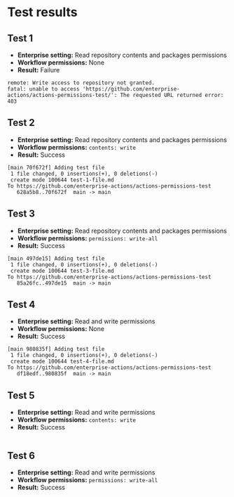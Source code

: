 # Test results

## Test 1

- **Enterprise setting:** Read repository contents and packages permissions
- **Workflow permissions:** None
- **Result:** Failure

```plain
remote: Write access to repository not granted.
fatal: unable to access 'https://github.com/enterprise-actions/actions-permissions-test/': The requested URL returned error: 403
```

## Test 2

- **Enterprise setting:** Read repository contents and packages permissions
- **Workflow permissions:** `contents: write`
- **Result:** Success

```plain
[main 70f672f] Adding test file
 1 file changed, 0 insertions(+), 0 deletions(-)
 create mode 100644 test-1-file.md
To https://github.com/enterprise-actions/actions-permissions-test
   628a5b8..70f672f  main -> main
```

## Test 3

- **Enterprise setting:** Read repository contents and packages permissions
- **Workflow permissions:** `permissions: write-all`
- **Result:** Success

```plain
[main 497de15] Adding test file
 1 file changed, 0 insertions(+), 0 deletions(-)
 create mode 100644 test-3-file.md
To https://github.com/enterprise-actions/actions-permissions-test
   85a26fc..497de15  main -> main
```

## Test 4

- **Enterprise setting:** Read and write permissions
- **Workflow permissions:** None
- **Result:** Success

```plain
[main 980835f] Adding test file
 1 file changed, 0 insertions(+), 0 deletions(-)
 create mode 100644 test-4-file.md
To https://github.com/enterprise-actions/actions-permissions-test
   df18edf..980835f  main -> main
```

## Test 5

- **Enterprise setting:** Read and write permissions
- **Workflow permissions:** `contents: write`
- **Result:** Success

```plain

```

## Test 6

- **Enterprise setting:** Read and write permissions
- **Workflow permissions:** `permissions: write-all`
- **Result:** Success

```plain

```
